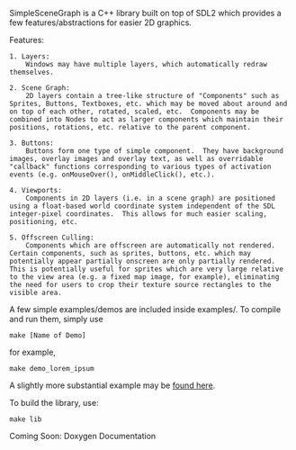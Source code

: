 SimpleSceneGraph is a C++ library built on top of SDL2 which provides a few features/abstractions for easier 2D graphics.

Features:
	
	1. Layers:
		Windows may have multiple layers, which automatically redraw themselves.
		
	2. Scene Graph:
		2D layers contain a tree-like structure of "Components" such as Sprites, Buttons, Textboxes, etc. which may be moved about around and on top of each other, rotated, scaled, etc.  Components may be combined into Nodes to act as larger components which maintain their positions, rotations, etc. relative to the parent component.
	
	3. Buttons:
		Buttons form one type of simple component.  They have background images, overlay images and overlay text, as well as overridable "callback" functions corresponding to various types of activation events (e.g. onMouseOver(), onMiddleClick(), etc.).
	
	4. Viewports:
		Components in 2D layers (i.e. in a scene graph) are positioned using a float-based world coordinate system independent of the SDL integer-pixel coordinates.  This allows for much easier scaling, positioning, etc.
	
	5. Offscreen Culling:
		Components which are offscreen are automatically not rendered.  Certain components, such as sprites, buttons, etc. which may potentially appear partially onscreen are only partially rendered.  This is potentially useful for sprites which are very large relative to the view area (e.g. a fixed map image, for example), eliminating the need for users to crop their texture source rectangles to the visible area.

A few simple examples/demos are included inside examples/.  To compile and run them, simply use
```
make [Name of Demo]
```
for example,
```
make demo_lorem_ipsum
```

A slightly more substantial example may be [found here](https://github.com/ortegagingrich/SimpleSceneGraph). 

To build the library, use:
```
make lib
```


Coming Soon:
	Doxygen Documentation


